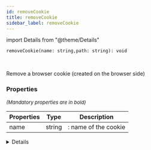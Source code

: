 ```yaml
---
id: removeCookie
title: removeCookie
sidebar_label: removeCookie
---
```


import Details from "@theme/Details"


```tsx
removeCookie(name: string,path: string): void
```
<br/>

Remove a browser cookie (created on the browser side)

### Properties

<font size="2"><i>(Mandatory properties are in bold)</i></font>

| Properties | Type | Description |
| --------- | ---- | ----------- |
| name | string | : name of the cookie |


<Details summary={<summary><b>Additional properties for advanced use cases</b></summary>}><div>

| Properties | Type | Description |
| --------- | ---- | ----------- |
| path | string | : scope of the cookie |


</div></Details>